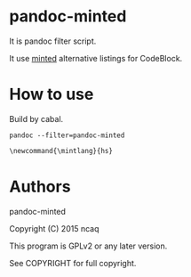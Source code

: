 # pandoc-minted

It is pandoc filter script.

It use [minted](https://github.com/gpoore/minted) alternative listings for CodeBlock.

# How to use

Build by cabal.

~~~
pandoc --filter=pandoc-minted
~~~

```md
\newcommand{\mintlang}{hs}
```

# Authors

pandoc-minted

Copyright (C) 2015 ncaq

This program is GPLv2 or any later version.

See COPYRIGHT for full copyright.
